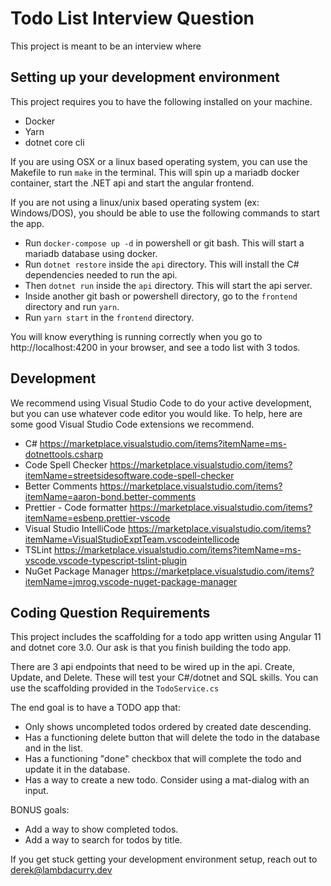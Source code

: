 # Todo List Interview Question

This project is meant to be an interview where

## Setting up your development environment

This project requires you to have the following installed on your machine.

- Docker
- Yarn
- dotnet core cli

If you are using OSX or a linux based operating system, you can use the Makefile to run `make` in the terminal. This will spin up a mariadb docker container, start the .NET api and start the angular frontend.

If you are not using a linux/unix based operating system (ex: Windows/DOS), you should be able to use the following commands to start the app.

- Run `docker-compose up -d` in powershell or git bash. This will start a mariadb database using docker.
- Run `dotnet restore` inside the `api` directory. This will install the C# dependencies needed to run the api.
- Then `dotnet run` inside the `api` directory. This will start the api server.
- Inside another git bash or powershell directory, go to the `frontend` directory and run `yarn`.
- Run `yarn start` in the `frontend` directory.

You will know everything is running correctly when you go to http://localhost:4200 in your browser, and see a todo list with 3 todos.

## Development

We recommend using Visual Studio Code to do your active development, but you can use whatever code editor you would like. To help, here are some good Visual Studio Code extensions we recommend.

- C# https://marketplace.visualstudio.com/items?itemName=ms-dotnettools.csharp
- Code Spell Checker https://marketplace.visualstudio.com/items?itemName=streetsidesoftware.code-spell-checker
- Better Comments https://marketplace.visualstudio.com/items?itemName=aaron-bond.better-comments
- Prettier - Code formatter https://marketplace.visualstudio.com/items?itemName=esbenp.prettier-vscode
- Visual Studio IntelliCode https://marketplace.visualstudio.com/items?itemName=VisualStudioExptTeam.vscodeintellicode
- TSLint https://marketplace.visualstudio.com/items?itemName=ms-vscode.vscode-typescript-tslint-plugin
- NuGet Package Manager https://marketplace.visualstudio.com/items?itemName=jmrog.vscode-nuget-package-manager

## Coding Question Requirements

This project includes the scaffolding for a todo app written using Angular 11 and dotnet core 3.0. Our ask is that you finish building the todo app.

There are 3 api endpoints that need to be wired up in the api. Create, Update, and Delete. These will test your C#/dotnet and SQL skills. You can use the scaffolding provided in the `TodoService.cs`

The end goal is to have a TODO app that:

- Only shows uncompleted todos ordered by created date descending.
- Has a functioning delete button that will delete the todo in the database and in the list.
- Has a functioning "done" checkbox that will complete the todo and update it in the database.
- Has a way to create a new todo. Consider using a mat-dialog with an input.

BONUS goals:

- Add a way to show completed todos.
- Add a way to search for todos by title.

If you get stuck getting your development environment setup, reach out to derek@lambdacurry.dev
